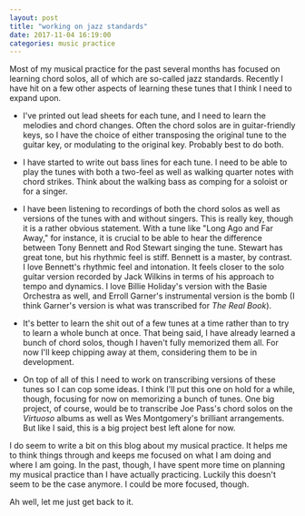 ```yaml
---
layout: post
title: "working on jazz standards"
date: 2017-11-04 16:19:00
categories: music practice
---
```

Most of my musical practice for the past several months has focused on learning chord solos, all of which are so-called jazz standards. Recently I have hit on a few other aspects of learning these tunes that I think I need to expand upon.

* I've printed out lead sheets for each tune, and I need to learn the melodies and chord changes. Often the chord solos are in guitar-friendly keys, so I have the choice of either transposing the original tune to the guitar key, or modulating to the original key. Probably best to do both.

* I have started to write out bass lines for each tune. I need to be able to play the tunes with both a two-feel as well as walking quarter notes with chord strikes. Think about the walking bass as comping for a soloist or for a singer.

* I have been listening to recordings of both the chord solos as well as versions of the tunes with and without singers. This is really key, though it is a rather obvious statement. With a tune like "Long Ago and Far Away," for instance, it is crucial to be able to hear the difference between Tony Bennett and Rod Stewart singing the tune. Stewart has great tone, but his rhythmic feel is stiff. Bennett is a master, by contrast. I love Bennett's rhythmic feel and intonation. It feels closer to the solo guitar version recorded by Jack Wilkins in terms of his approach to tempo and dynamics. I love Billie Holiday's version with the Basie Orchestra as well, and Erroll Garner's instrumental version is the bomb (I think Garner's version is what was transcribed for *The Real Book*).

* It's better to learn the shit out of a few tunes at a time rather than to try to learn a whole bunch at once. That being said, I have already learned a bunch of chord solos, though I haven't fully memorized them all. For now I'll keep chipping away at them, considering them to be in development.

* On top of all of this I need to work on transcribing versions of these tunes so I can cop some ideas. I think I'll put this one on hold for a while, though, focusing for now on memorizing a bunch of tunes. One big project, of course, would be to transcribe Joe Pass's chord solos on the *Virtuoso* albums as well as Wes Montgomery's brilliant arrangements. But like I said, this is a big project best left alone for now.

I do seem to write a bit on this blog about my musical practice. It helps me to think things through and keeps me focused on what I am doing and where I am going. In the past, though, I have spent more time on planning my musical practice than I have actually practicing. Luckily this doesn't seem to be the case anymore. I could be more focused, though.

Ah well, let me just get back to it.
